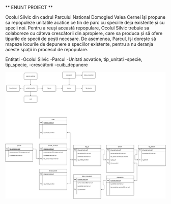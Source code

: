 ** ENUNT PROIECT **

Ocolul Silvic din cadrul Parcului National Domogled Valea Cernei își propune sa repopuleze unitatile acatice ce tin de parc cu speciile deja existente și cu specii noi. Pentru a reuși această repopulare, Ocolul Silvic trebuie sa colaboreze cu câteva crescătorii din apropiere, care sa produca și să ofere tipurile de specii de pești necesare. De asemenea, Parcul, își dorește să mapeze locurile de depunere a speciilor existente, pentru a nu deranja aceste spații în procesul de repopulare.

Entitati
-Ocolul Silvic
-Parcul
-Unitati acvatice, tip_unitati
-specie, tip_specie, 
-crescătorii
-cuib_depunere

![Diagrama_db](diagram.drawio.png)
